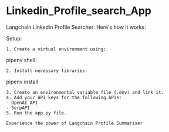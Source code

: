 # Linkedin_Profile_search_App

Langchain Linkedin Profile Searcher:
Here's how it works:


Setup:

   ```
1. Create a virtual environment using:
   ```
   pipenv shell
   ```
2. Install necessary libraries:
   ```
   pipenv install
   ```
3. Create an environmental variable file (.env) and link it.
4. Add your API keys for the following APIs:
   - OpenAI API
   - SerpAPI
5. Run the app.py file.

Experience the power of Langchain Profile Summariser
